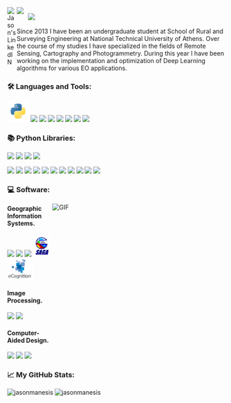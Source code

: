 
<a href="https://www.linkedin.com/in/jason-manesis-562a541b4/">
  <img align="left" alt="Jason's LinkedIN" width="22px" src="https://raw.githubusercontent.com/peterthehan/peterthehan/master/assets/linkedin.svg" />
</a>

<a href="mailto:iasonasman@gmail.com">
  <img align="left" width="26px" src="https://upload.wikimedia.org/wikipedia/commons/thumb/7/7e/Gmail_icon_%282020%29.svg/1024px-Gmail_icon_%282020%29.svg.png"/>
</a>

![](https://visitor-badge.glitch.me/badge?page_id=jasonmanesis.jasonmanesis)

Since 2013 I have been an undergraduate student at School of Rural and Surveying Engineering at National Technical University of Athens. Over the course of my studies I have specialized in the fields of Remote Sensing, Cartography and Photogrammetry. During this year I have been working on the implementation and optimization of Deep Learning algorithms for various EO applications. 


### :hammer_and_wrench: Languages and Tools:  

<kbd><img height="50" src="https://raw.githubusercontent.com/github/explore/80688e429a7d4ef2fca1e82350fe8e3517d3494d/topics/python/python.png"></kbd>
<kbd><img height="50" src="https://logos-world.net/wp-content/uploads/2020/12/MATLAB-Emblem.png"></kbd>
<kbd><img height="50" src="https://upload.wikimedia.org/wikipedia/commons/5/51/Octicons-markdown.svg"></kbd>
<kbd><img height="50" src="https://user-images.githubusercontent.com/74200033/117676630-644f1280-b1b6-11eb-92a6-376134b434fa.png"></kbd>
<kbd><img height="50" src="https://colab.research.google.com/img/colab_favicon_256px.png"></kbd>
<kbd><img height="50" src="https://upload.wikimedia.org/wikipedia/commons/thumb/3/38/Jupyter_logo.svg/518px-Jupyter_logo.svg.png"></kbd>
<kbd><img height="50" src="https://thedatafrog.com/static/blog/images/2019/01/Anaconda_Logo.4b692470b0bc.png"></kbd>
<kbd><img height="50" src="https://upload.wikimedia.org/wikipedia/commons/thumb/7/7e/Spyder_logo.svg/1200px-Spyder_logo.svg.png"></kbd>

### :books: Python Libraries:

<kbd><img height="50" src="https://user-images.githubusercontent.com/74200033/117687597-9f564380-b1c0-11eb-95b4-5950ecf45182.png"></kbd>
<kbd><img height="50" src="https://upload.wikimedia.org/wikipedia/commons/1/11/TensorFlowLogo.svg"></kbd>
<kbd><img height="50" src="https://user-images.githubusercontent.com/74200033/117685027-3b328000-b1be-11eb-8d7d-e7d26f3a156e.png"></kbd>
<kbd><img height="50" src="https://upload.wikimedia.org/wikipedia/commons/thumb/0/05/Scikit_learn_logo_small.svg/1200px-Scikit_learn_logo_small.svg.png"></kbd>

<kbd><img height="55" src="https://user-images.githubusercontent.com/50221806/86498201-a8bd8680-bd39-11ea-9d08-66b610a8dc01.png"></kbd>
<kbd><img height="55" src="https://upload.wikimedia.org/wikipedia/commons/thumb/5/54/Sympy_logo.svg/1024px-Sympy_logo.svg.png"></kbd>
<kbd><img height="55" src="https://pyviz-dev.github.io/pyviz/assets/matplotlib_wm.png"></kbd>
<kbd><img height="55" src="https://cdn.shortpixel.ai/spai/w_788+q_lossy+ret_img+to_webp/https://numfocus.org/wp-content/uploads/2016/07/pandas-logo-300.png"></kbd>
<kbd><img height="55" src="https://seaborn.pydata.org/_images/logo-tall-lightbg.svg"></kbd>
<kbd><img height="55" src="https://pyviz-dev.github.io/pyviz/assets/networkx.png"></kbd>
<kbd><img height="55" src="https://user-images.githubusercontent.com/74200033/117680935-48e60680-b1ba-11eb-8afb-283f39bc60a1.png"></kbd>
<kbd><img height="55" src="https://upload.wikimedia.org/wikipedia/commons/3/32/OpenCV_Logo_with_text_svg_version.svg"></kbd>
<kbd><img height="55" src="https://upload.wikimedia.org/wikipedia/commons/thumb/d/df/GDALLogoColor.svg/1200px-GDALLogoColor.svg.png"></kbd>
<kbd><img height="55" src="https://user-images.githubusercontent.com/74200033/117680341-bd6c7580-b1b9-11eb-80e8-95e5e11d2cbc.png"></kbd>
<kbd><img height="55" src="https://svn.osgeo.org/osgeo/marketing/logo/svg/OSGeo_compass_with_acronym.svg"></kbd>


### :computer: Software:  
<img align="right" height="350" width="400" alt="GIF" src="https://media3.giphy.com/media/ihZH2vOfn02gs9i1U9/source.gif"/>

#### Geographic Information Systems.
<kbd><img height="50" src="https://www.qgis.org/uk/_downloads/b738556101ca15d573f1a7e334e33407/qgis-logo.png"></kbd>
<kbd><img height="50" src="https://upload.wikimedia.org/wikipedia/commons/d/df/ArcGIS_logo.png"></kbd>
<kbd><img height="50" src="https://grass.osgeo.org/images/logos/grassgis_logo_colorlogo_text_alphabg.png"></kbd>
<kbd><img height="50" src="Icons/saga_logo.png"></kbd>
<kbd><img height="50" src="Icons/ecognition_logo.png"></kbd>

#### Image Processing.
<kbd><img height="50" src="https://user-images.githubusercontent.com/74200033/117692913-2a860800-b1c6-11eb-87b2-8f31aa716b91.png"></kbd>
<kbd><img height="50" src="http://www.userlogos.org/files/logos/jumpordie/inkscape.png"></kbd>

#### Computer-Aided Design.
<kbd><img height="30" src="https://user-images.githubusercontent.com/74200033/117689118-1e984700-b1c2-11eb-9623-b08d29b13c5b.png"></kbd>
<kbd><img height="30" src="https://user-images.githubusercontent.com/74200033/117689500-7b93fd00-b1c2-11eb-9a5a-cd7315bd2473.png"></kbd>
<kbd><img height="30" src="https://upload.wikimedia.org/wikipedia/commons/thumb/6/64/SketchUp_logo.svg/1200px-SketchUp_logo.svg.png"></kbd>


### :chart_with_upwards_trend: My GitHub Stats:
<p align="left"> 
  <img src="https://github-readme-stats.vercel.app/api?username=jasonmanesis&show_icons=true&theme=tokyonight" alt="jasonmanesis" />
  <img src="https://github-readme-stats.vercel.app/api/top-langs/?username=jasonmanesis&show_icons=true&theme=tokyonight&layout=compact" alt="jasonmanesis" />
</p>

